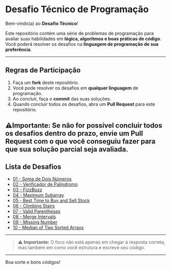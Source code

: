 #  Desafio Técnico de Programação

Bem-vindo(a) ao **Desafio Técnico**!  

Este repositório contém uma série de problemas de programação para avaliar suas habilidades em **lógica, algoritmos e boas práticas de código**.  
Você poderá resolver os desafios na **linguagem de programação de sua preferência**.

---


##  Regras de Participação

1. Faça um **fork** deste repositório.  
2. Você pode resolver os desafios em **qualquer linguagem** de programação.  
3. Ao concluir, faça o **commit** das suas soluções.
4. Quando concluir todos os desafios, abra um **Pull Request** para este repositório.

⚠️**Importante:** Se não for possível concluir todos os desafios dentro do prazo, envie um Pull Request com o que você conseguiu fazer para que sua solução parcial seja avaliada.
---

##  Lista de Desafios

- [01 - Soma de Dois Números](01-soma-de-dois-numeros/README.md)
- [02 - Verificador de Palíndromo](02-verificador-de-palindromo/README.md)
- [03 - FizzBuzz](03-fizzbuzz/README.md)
- [04 - Maximum Subarray](04-maximum-subarray/README.md)
- [05 - Best Time to Buy and Sell Stock](05-best-time-to-buy-and-sell-stock/README.md)
- [06 - Climbing Stairs](06-climbing-stairs/README.md)
- [07 - Valid Parentheses](07-valid-parentheses/README.md)
- [08 - Merge Intervals](08-merge-intervals/README.md)
- [09 - Missing Number](09-missing-number/README.md)
- [10 - Median of Two Sorted Arrays](10-median-two-arrays/README.md)

---


> ⚠️ **Importante:** O foco não está apenas em chegar à resposta correta, mas também em como você estrutura e escreve seu código.

---

Boa sorte e bons códigos! 
